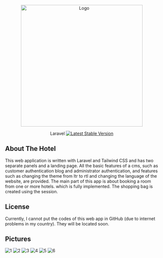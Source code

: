 <p align="center"><img src="https://user-images.githubusercontent.com/95680946/194750107-c7a4b7c9-dca2-4388-9a66-219f2c0a3a28.png" width="400" alt=" Logo"></p>


<p align="center">
Laravel 
<a href="https://packagist.org/packages/laravel/framework"><img src="https://img.shields.io/packagist/v/laravel/framework" alt="Latest Stable Version"></a>

</p>

## About The Hotel

This web application is written with Laravel and Tailwind CSS and has two separate panels and a landing page. All the basic features of a cms, such as customer authentication blog and administrator authentication, and features such as changing the theme from ltr to rtl and changing the language of the website, are provided.
The main part of this app is about booking a room from one or more hotels. which is fully implemented.
The shopping bag is created using the session.



## License

Currently, I cannot put the codes of this web app in GitHub (due to internet problems in my country).
They will be located soon.

## Pictures
![1](https://user-images.githubusercontent.com/95680946/194751418-357f2820-b1c4-4e35-b987-da0a9c94374e.png)
![2](https://user-images.githubusercontent.com/95680946/194751468-47d2b1e4-1ca9-4a4c-aab2-7d66cf5c869f.png)
![3](https://user-images.githubusercontent.com/95680946/194751480-31452e66-5600-4523-83b4-08fe5616c4b5.png)
![4](https://user-images.githubusercontent.com/95680946/194752144-4bb104e0-8890-4f68-8450-c5d7856ed233.png)
![5](https://user-images.githubusercontent.com/95680946/194751649-066bf073-646d-468f-953e-6e9df2309905.png)
![6](https://user-images.githubusercontent.com/95680946/194751704-6748b749-dd5d-45b8-969e-b9918913a92a.png)
